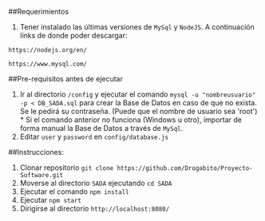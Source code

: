 ##Requerimientos

1. Tener instalado las últimas versiones de `MySql` y `NodeJS`. A continuación links de donde poder descargar:
  ```
  https://nodejs.org/en/
  ```

  ```
  https://www.mysql.com/
  ```

##Pre-requisitos antes de ejecutar
  1. Ir al directorio `/config` y ejecutar el comando `mysql -u "nombreusuario" -p < DB_SADA.sql` para crear la Base de Datos en caso de que no exista. Se le pedirá su contraseña. (Puede que el nombre de usuario sea 'root')<br />
    \* Si el comando anterior no funciona (Windows u otro), importar de forma manual la Base de Datos a través de `MySql`.
  1. Editar `user` y `password` en `config/database.js`


##Instrucciones:

1. Clonar repositorio `git clone https://github.com/Drogabito/Proyecto-Software.git`
1. Moverse al directorio `SADA` ejecutando `cd SADA`
1. Ejecutar el comando `npm install`
1. Ejecutar `npm start`
1. Dirigirse al directorio `http://localhost:8080/`
